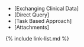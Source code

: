 - [Exchanging Clinical Data]
- [Direct Query]
- [Task Based Approach]
- [Attachments]

{% include link-list.md %}
